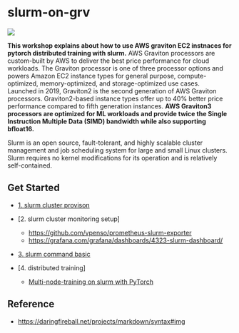 # slurm-on-grv

![](https://github.com/gnosia93/slurm-on-grv/blob/main/tutorial/images/slurm-ws-arch.png)

**This workshop explains about how to use AWS graviton EC2 instnaces for pytorch distributed training with slurm.** 
AWS Graviton processors are custom-built by AWS to deliver the best price performance for cloud workloads. The Graviton processor is one of three processor options and powers Amazon EC2 instance types for general purpose, compute-optimized, memory-optimized, and storage-optimized use cases.  
Launched in 2019, Graviton2 is the second generation of AWS Graviton processors. Graviton2-based instance types offer up to 40% better price performance compared to fifth generation instances.
**AWS Graviton3 processors are optimized for ML workloads and provide twice the Single Instruction Multiple Data (SIMD) bandwidth while also supporting bfloat16.** 

Slurm is an open source, fault-tolerant, and highly scalable cluster management and job scheduling system for large and small Linux clusters. Slurm requires no kernel modifications for its operation and is relatively self-contained.

## Get Started ##

* [1. slurm cluster provison](https://github.com/gnosia93/slurm-on-grv/blob/main/tutorial/1.provison.md)

* [2. slurm cluster monitoring setup]
   - https://github.com/vpenso/prometheus-slurm-exporter
   - https://grafana.com/grafana/dashboards/4323-slurm-dashboard/

* [3. slurm command basic](https://github.com/gnosia93/slurm-on-grv/blob/main/tutorial/3.slurm-basic.md)

* [4. distributed training]
  * [Multi-node-training on slurm with PyTorch](https://gist.github.com/TengdaHan/1dd10d335c7ca6f13810fff41e809904)




## Reference ##

* https://daringfireball.net/projects/markdown/syntax#img





